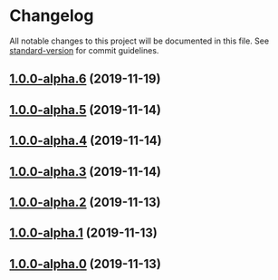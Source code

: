 # Changelog

All notable changes to this project will be documented in this file. See [standard-version](https://github.com/conventional-changelog/standard-version) for commit guidelines.

## [1.0.0-alpha.6](https://github.com/stefanfrede/monkey-bar/compare/v1.0.0-alpha.5...v1.0.0-alpha.6) (2019-11-19)

## [1.0.0-alpha.5](https://github.com/stefanfrede/monkey-bar/compare/v1.0.0-alpha.4...v1.0.0-alpha.5) (2019-11-14)

## [1.0.0-alpha.4](https://github.com/stefanfrede/monkey-bar/compare/v1.0.0-alpha.3...v1.0.0-alpha.4) (2019-11-14)

## [1.0.0-alpha.3](https://github.com/stefanfrede/monkey-bar/compare/v1.0.0-alpha.2...v1.0.0-alpha.3) (2019-11-14)

## [1.0.0-alpha.2](https://github.com/stefanfrede/monkey-bar/compare/v1.0.0-alpha.1...v1.0.0-alpha.2) (2019-11-13)

## [1.0.0-alpha.1](https://github.com/stefanfrede/monkey-bar/compare/v1.0.0-alpha.0...v1.0.0-alpha.1) (2019-11-13)

## [1.0.0-alpha.0](https://github.com/stefanfrede/monkey-bar/compare/v1.0.0-alpha1...v1.0.0-alpha.0) (2019-11-13)
